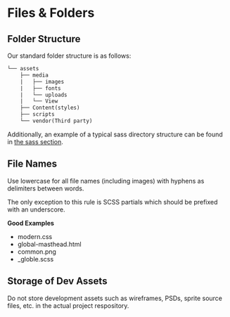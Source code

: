 # Files &amp; Folders

## Folder Structure

Our standard folder structure is as follows:

```diff
└── assets
    ├── media
    |   ├── images
    |   ├── fonts
    |   └── uploads
	|   └── View
    ├── Content(styles)
    ├── scripts
    └── vendor(Third party)
```

Additionally, an example of a typical sass directory structure can be found in [the sass section](/standards/scss.md#folder-structure).

## File Names

Use lowercase for all file names (including images) with hyphens as delimiters between words.

The only exception to this rule is SCSS partials which should be prefixed with an underscore.

**Good Examples**

* modern.css
* global-masthead.html
* common.png
* _globle.scss

## Storage of Dev Assets

Do not store development assets such as wireframes, PSDs, sprite source files, etc. in the actual project respository.